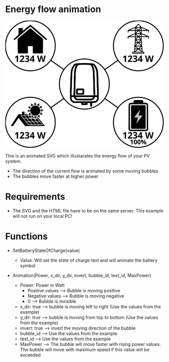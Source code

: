 # Energy flow animation

![text](https://github.com/otti/EnergyFlowAnimation/blob/main/SRC/EnergyFlow.svg)

This is an animated SVG which illustarates the energy flow of your PV system.  
* The direction of the current flow is animated by some moving bubbles
* The bubbles move faster at higher power

# Requirements
* The SVG and the HTML file have to be on the same server. This example will not run on your local PC!

# Functions
- SetBatteryStateOfCharge(value) 
   - Value: Will set the state of charge text and will animate the battery symbol

- Animation(Power, x_dir, y_dir, invert, bubble_id, text_id, MaxPower)
   - Power: Power in Watt
      - Positive values --> Bubble is moving positive
      - Negative values --> Bubble is moving negative
      - 0 --> Bubble is invisible
   - x_dir: true --> bubble is moving left to right (Use the values from the example)
   - y_dir: true --> bubble is moving from top to bottom (Use the values from the example)
   - invert: true --> invert the moving direction of the bubble 
   - bubble_id --> Use the values from the example
   - text_id --> Use the values from the example
   - MaxPower  --> The bubble will move faster with rising power values. The bubble will move with maximum speed if this value will be exceeded
  
